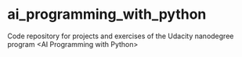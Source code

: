 # ai_programming_with_python
Code repository for projects and exercises of the Udacity nanodegree program &lt;AI Programming with Python>
